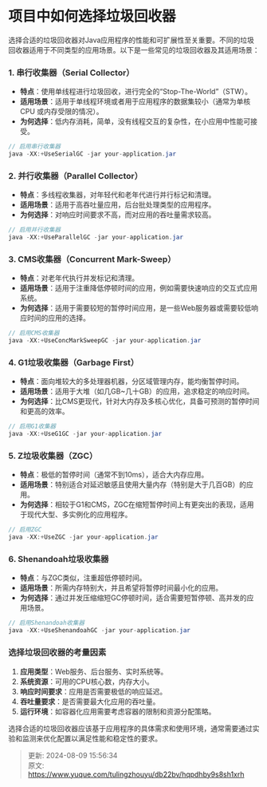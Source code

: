 # 项目中如何选择垃圾回收器

<font style="color:rgba(0, 0, 0, 0.82);">选择合适的垃圾回收器对Java应用程序的性能和可扩展性至关重要。不同的垃圾回收器适用于不同类型的应用场景。以下是一些常见的垃圾回收器及其适用场景：</font>

### <font style="color:rgba(0, 0, 0, 0.82);">1. 串行收集器（Serial Collector）</font>
+ **<font style="color:rgba(0, 0, 0, 0.82);">特点</font>**<font style="color:rgba(0, 0, 0, 0.82);">：使用单线程进行垃圾回收，进行完全的“Stop-The-World”（STW）。</font>
+ **<font style="color:rgba(0, 0, 0, 0.82);">适用场景</font>**<font style="color:rgba(0, 0, 0, 0.82);">：适用于单线程环境或者用于应用程序的数据集较小（通常为单核 CPU 或内存受限的情况）。</font>
+ **<font style="color:rgba(0, 0, 0, 0.82);">为何选择</font>**<font style="color:rgba(0, 0, 0, 0.82);">：低内存消耗，简单，没有线程交互的复杂性，在小应用中性能可接受。</font>

```java
// 启用串行收集器  
java -XX:+UseSerialGC -jar your-application.jar
```

### <font style="color:rgba(0, 0, 0, 0.82);">2. 并行收集器（Parallel Collector）</font>
+ **<font style="color:rgba(0, 0, 0, 0.82);">特点</font>**<font style="color:rgba(0, 0, 0, 0.82);">：多线程收集器，对年轻代和老年代进行并行标记和清理。</font>
+ **<font style="color:rgba(0, 0, 0, 0.82);">适用场景</font>**<font style="color:rgba(0, 0, 0, 0.82);">：适用于高吞吐量应用，后台批处理类型的应用程序。</font>
+ **<font style="color:rgba(0, 0, 0, 0.82);">为何选择</font>**<font style="color:rgba(0, 0, 0, 0.82);">：对响应时间要求不高，而对应用的吞吐量需求较高。</font>

```java
// 启用并行收集器  
java -XX:+UseParallelGC -jar your-application.jar
```

### <font style="color:rgba(0, 0, 0, 0.82);">3. CMS收集器（Concurrent Mark-Sweep）</font>
+ **<font style="color:rgba(0, 0, 0, 0.82);">特点</font>**<font style="color:rgba(0, 0, 0, 0.82);">：对老年代执行并发标记和清理。</font>
+ **<font style="color:rgba(0, 0, 0, 0.82);">适用场景</font>**<font style="color:rgba(0, 0, 0, 0.82);">：适用于注重降低停顿时间的应用，例如需要快速响应的交互式应用系统。</font>
+ **<font style="color:rgba(0, 0, 0, 0.82);">为何选择</font>**<font style="color:rgba(0, 0, 0, 0.82);">：适用于需要较短的暂停时间应用，是一些Web服务器或需要较低响应时间的应用的选择。</font>

```java
// 启用CMS收集器  
java -XX:+UseConcMarkSweepGC -jar your-application.jar
```

### <font style="color:rgba(0, 0, 0, 0.82);">4. G1垃圾收集器（Garbage First）</font>
+ **<font style="color:rgba(0, 0, 0, 0.82);">特点</font>**<font style="color:rgba(0, 0, 0, 0.82);">：面向堆较大的多处理器机器，分区域管理内存，能均衡暂停时间。</font>
+ **<font style="color:rgba(0, 0, 0, 0.82);">适用场景</font>**<font style="color:rgba(0, 0, 0, 0.82);">：适用于大堆（如几GB~几十GB）的应用，追求稳定的响应时间。</font>
+ **<font style="color:rgba(0, 0, 0, 0.82);">为何选择</font>**<font style="color:rgba(0, 0, 0, 0.82);">：比CMS更现代，针对大内存及多核心优化，具备可预测的暂停时间和更高的效率。</font>

```java
// 启用G1收集器  
java -XX:+UseG1GC -jar your-application.jar
```

### <font style="color:rgba(0, 0, 0, 0.82);">5. Z垃圾收集器（ZGC）</font>
+ **<font style="color:rgba(0, 0, 0, 0.82);">特点</font>**<font style="color:rgba(0, 0, 0, 0.82);">：极低的暂停时间（通常不到10ms），适合大内存应用。</font>
+ **<font style="color:rgba(0, 0, 0, 0.82);">适用场景</font>**<font style="color:rgba(0, 0, 0, 0.82);">：特别适合对延迟敏感且使用大量内存（特别是大于几百GB）的应用。</font>
+ **<font style="color:rgba(0, 0, 0, 0.82);">为何选择</font>**<font style="color:rgba(0, 0, 0, 0.82);">：相较于G1和CMS，ZGC在缩短暂停时间上有更突出的表现，适用于现代大型、多实例化的应用程序。</font>

```java
// 启用ZGC  
java -XX:+UseZGC -jar your-application.jar
```

### <font style="color:rgba(0, 0, 0, 0.82);">6. Shenandoah垃圾收集器</font>
+ **<font style="color:rgba(0, 0, 0, 0.82);">特点</font>**<font style="color:rgba(0, 0, 0, 0.82);">：与ZGC类似，注重超低停顿时间。</font>
+ **<font style="color:rgba(0, 0, 0, 0.82);">适用场景</font>**<font style="color:rgba(0, 0, 0, 0.82);">：所需内存特别大，并且希望将暂停时间最小化的应用。</font>
+ **<font style="color:rgba(0, 0, 0, 0.82);">为何选择</font>**<font style="color:rgba(0, 0, 0, 0.82);">：通过并发压缩缩短GC停顿时间，适合需要短暂停顿、高并发的应用场景。</font>

```java
// 启用Shenandoah收集器  
java -XX:+UseShenandoahGC -jar your-application.jar
```

### <font style="color:rgba(0, 0, 0, 0.82);">选择垃圾回收器的考量因素</font>
1. **<font style="color:rgba(0, 0, 0, 0.82);">应用类型</font>**<font style="color:rgba(0, 0, 0, 0.82);">：Web服务、后台服务、实时系统等。</font>
2. **<font style="color:rgba(0, 0, 0, 0.82);">系统资源</font>**<font style="color:rgba(0, 0, 0, 0.82);">：可用的CPU核心数，内存大小。</font>
3. **<font style="color:rgba(0, 0, 0, 0.82);">响应时间要求</font>**<font style="color:rgba(0, 0, 0, 0.82);">：应用是否需要极低的响应延迟。</font>
4. **<font style="color:rgba(0, 0, 0, 0.82);">吞吐量要求</font>**<font style="color:rgba(0, 0, 0, 0.82);">：是否需要最大化应用的吞吐量。</font>
5. **<font style="color:rgba(0, 0, 0, 0.82);">运行环境</font>**<font style="color:rgba(0, 0, 0, 0.82);">：如容器化应用需要考虑容器的限制和资源分配策略。</font>

<font style="color:rgba(0, 0, 0, 0.82);">选择合适的垃圾回收器应该基于应用程序的具体需求和使用环境，通常需要通过实验和监测来优化配置以满足性能和稳定性的要求。</font>



> 更新: 2024-08-09 15:56:34  
> 原文: <https://www.yuque.com/tulingzhouyu/db22bv/hqpdhby9s8sh1xrh>